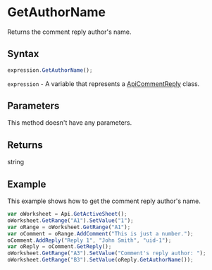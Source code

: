 # GetAuthorName

Returns the comment reply author's name.

## Syntax

```javascript
expression.GetAuthorName();
```

`expression` - A variable that represents a [ApiCommentReply](../ApiCommentReply.md) class.

## Parameters

This method doesn't have any parameters.

## Returns

string

## Example

This example shows how to get the comment reply author's name.

```javascript
var oWorksheet = Api.GetActiveSheet();
oWorksheet.GetRange("A1").SetValue("1");
var oRange = oWorksheet.GetRange("A1");
var oComment = oRange.AddComment("This is just a number.");
oComment.AddReply("Reply 1", "John Smith", "uid-1");
var oReply = oComment.GetReply();
oWorksheet.GetRange("A3").SetValue("Comment's reply author: ");
oWorksheet.GetRange("B3").SetValue(oReply.GetAuthorName());
```
